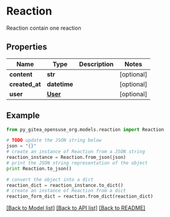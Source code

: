 # Reaction

Reaction contain one reaction

## Properties
Name | Type | Description | Notes
------------ | ------------- | ------------- | -------------
**content** | **str** |  | [optional] 
**created_at** | **datetime** |  | [optional] 
**user** | [**User**](User.md) |  | [optional] 

## Example

```python
from py_gitea_opensuse_org.models.reaction import Reaction

# TODO update the JSON string below
json = "{}"
# create an instance of Reaction from a JSON string
reaction_instance = Reaction.from_json(json)
# print the JSON string representation of the object
print Reaction.to_json()

# convert the object into a dict
reaction_dict = reaction_instance.to_dict()
# create an instance of Reaction from a dict
reaction_form_dict = reaction.from_dict(reaction_dict)
```
[[Back to Model list]](../README.md#documentation-for-models) [[Back to API list]](../README.md#documentation-for-api-endpoints) [[Back to README]](../README.md)


